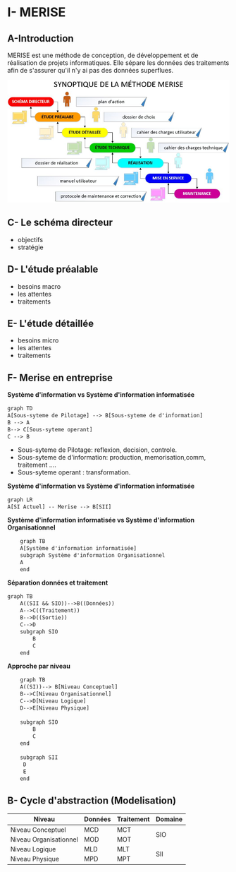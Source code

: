 # I- MERISE
## A-Introduction
MERISE est une méthode de conception, de développement et de réalisation de projets informatiques. Elle sépare les données des traitements afin de s'assurer qu'il n'y ai pas des données superflues.

![](../images/MERISE.jpeg)
## C- Le schéma directeur
- objectifs
- stratégie
## D- L'étude préalable

- besoins macro
- les attentes
- traitements
## E- L'étude détaillée
- besoins micro
- les attentes
- traitements
## F- Merise en entreprise
**Système d'information vs Système d'information informatisée**

```mermaid
graph TD
A[Sous-syteme de Pilotage] --> B[Sous-syteme de d'information]
B --> A
B--> C[Sous-syteme operant]
C --> B
```
- Sous-syteme de Pilotage: reflexion, decision, controle.
- Sous-syteme de d'information: production, memorisation,comm, traitement ....
- Sous-syteme operant : transformation.

**Système d'information vs Système d'information informatisée**
```mermaid
graph LR
A[SI Actuel] -- Merise --> B[SII]
```


**Système d'information informatisée vs Système d'information Organisationnel**
```mermaid
    graph TB
    A[Système d'information informatisée]
    subgraph Système d'information Organisationnel
    A
    end
```

**Séparation données et traitement**
```mermaid
graph TB
    A((SII && SIO))-->B((Données))
    A-->C((Traitement))
    B-->D((Sortie))
    C-->D
    subgraph SIO
        B
        C
    end
```

**Approche par niveau**

```mermaid
    graph TB
    A((SI))--> B[Niveau Conceptuel]
    B-->C[Niveau Organisationnel]
    C-->D[Niveau Logique]
    D-->E[Niveau Physique]

    subgraph SIO
        B
        C
    end

    subgraph SII
     D
     E
    end
```
## B- Cycle d'abstraction (Modelisation)

<table>
    <thead>
        <tr>
            <th>Niveau</th>
            <th>Données</th>
            <th>Traitement</th>
            <th>Domaine</th>
        </tr>
    </thead>
    <tbody>
        <tr>
            <td>Niveau Conceptuel</td>
            <td>MCD</td>
            <td>MCT</td>
            <td rowspan=2>SIO</td>
        </tr>
        <tr>
            <td>Niveau Organisationnel</td>
            <td>MOD</td>
            <td>MOT</td>
        </tr>
        <tr>
            <td>Niveau Logique </td>
            <td>MLD</td>
            <td>MLT</td>
            <td rowspan=2>SII</td>
        </tr>
        <tr>
            <td>Niveau Physique</td>
            <td>MPD</td>
            <td>MPT</td>
        </tr>
    </tbody>
</table>



